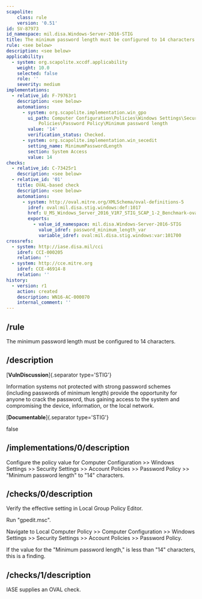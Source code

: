 ```yaml
---
scapolite:
    class: rule
    version: '0.51'
id: SV-87973
id_namespace: mil.disa.Windows-Server-2016-STIG
title: The minimum password length must be configured to 14 characters.
rule: <see below>
description: <see below>
applicability:
  - system: org.scapolite.xccdf.applicability
    weight: 10.0
    selected: false
    role: ''
    severity: medium
implementations:
  - relative_id: F-79763r1
    description: <see below>
    automations:
      - system: org.scapolite.implementation.win_gpo
        ui_path: Computer Configuration\Policies\Windows Settings\Security Settings\Account
            Policies\Password Policy\Minimum password length
        value: '14'
        verification_status: Checked.
      - system: org.scapolite.implementation.win_secedit
        setting_name: MinimumPasswordLength
        section: System Access
        value: 14
checks:
  - relative_id: C-73425r1
    description: <see below>
  - relative_id: '01'
    title: OVAL-based check
    description: <see below>
    automations:
      - system: http://oval.mitre.org/XMLSchema/oval-definitions-5
        idref: oval:mil.disa.stig.windows:def:1017
        href: U_MS_Windows_Server_2016_V1R7_STIG_SCAP_1-2_Benchmark-oval.xml
        exports:
          - value_id_namespace: mil.disa.Windows-Server-2016-STIG
            value_idref: password_minimum_length_var
            variable_idref: oval:mil.disa.stig.windows:var:101700
crossrefs:
  - system: http://iase.disa.mil/cci
    idref: CCI-000205
    relation: ''
  - system: http://cce.mitre.org
    idref: CCE-46914-8
    relation: ''
history:
  - version: r1
    action: created
    description: WN16-AC-000070
    internal_comment: ''
---
```



## /rule

The minimum password length must be configured to 14 characters.

## /description

[**VulnDiscussion**]{.separator type='STIG'}

Information systems not protected with strong password schemes (including passwords of minimum length) provide the opportunity for anyone to crack the password, thus gaining access to the system and compromising the device, information, or the local network.

[**Documentable**]{.separator type='STIG'}

false

## /implementations/0/description

Configure the policy value for Computer Configuration >> Windows Settings >> Security Settings >> Account Policies >> Password Policy >> "Minimum password length" to "14" characters.

## /checks/0/description

Verify the effective setting in Local Group Policy Editor.

Run "gpedit.msc".

Navigate to Local Computer Policy >> Computer Configuration >> Windows Settings >> Security Settings >> Account Policies >> Password Policy.

If the value for the "Minimum password length," is less than "14" characters, this is a finding.

## /checks/1/description

IASE supplies an OVAL check.
